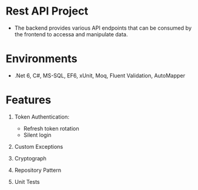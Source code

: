 # Rest API Project
- The backend provides various API endpoints that can be consumed by the frontend to accessa and manipulate data.

# Environments
- .Net 6, C#, MS-SQL, EF6, xUnit, Moq, Fluent Validation, AutoMapper

# Features
1. Token Authentication: 
   - Refresh token rotation
   - Silent login
   
2. Custom Exceptions 

3. Cryptograph

4. Repository Pattern
      
5. Unit Tests
